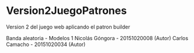 # Version2JuegoPatrones

Version 2 del juego web aplicando el patron builder

Banda aleatoria - Modelos 1 
Nicolás Góngora - 20151020008 (Autor) 
Carlos Camacho - 20151020034 (Autor)
